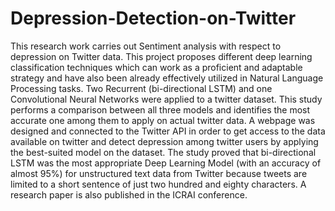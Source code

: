 # Depression-Detection-on-Twitter
This research work carries out Sentiment analysis with respect to depression on Twitter data. This project proposes different deep learning classification techniques which can work as a proficient and adaptable strategy and have also been already effectively utilized in Natural Language Processing tasks. Two Recurrent (bi-directional LSTM) and one Convolutional Neural Networks were applied to a twitter dataset. This study performs a comparison between all three models and identifies the most accurate one among them to apply on actual twitter data. A webpage was designed and connected to the Twitter API in order to get access to the data available on twitter and detect depression among twitter users by applying the best-suited model on the dataset. The study proved that bi-directional LSTM was the most appropriate Deep Learning Model (with an accuracy of almost 95%) for unstructured text data from Twitter because tweets are limited to a short sentence of just two hundred and eighty characters. A research paper is also published in the ICRAI conference.
